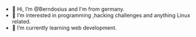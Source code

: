 - 👋 Hi, I’m @Berndosius and I'm from germany.
- 👀 I’m interested in programming ,hacking challenges and anything Linux related.
- 🌱 I’m currently learning web development.
